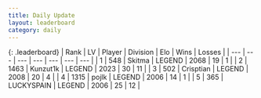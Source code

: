 ```yaml
---
title: Daily Update
layout: leaderboard
category: daily
---
```


{: .leaderboard}
| Rank | LV | Player | Division | Elo | Wins | Losses |
| --- | --- | --- | --- | --- | --- | --- |
| <span data-change="2">1</span> | 548 | <span title="ID: 402846">Skitma</span> | LEGEND | <span data-change="68">2068</span> | <span data-change="14">19</span> | <span data-change="1">1</span> |
| <span data-change="3">2</span> | 1463 | <span title="ID: 392407">Kunzut1k</span> | LEGEND | <span data-change="54">2023</span> | <span data-change="7">30</span> | <span data-change="0">11</span> |
| <span data-change="5">3</span> | 502 | <span title="ID: 665674">Crisptian</span> | LEGEND | <span data-change="99">2008</span> | <span data-change="13">20</span> | <span data-change="3">4</span> |
| <span data-change="-2">4</span> | 1315 | <span title="ID: 4783">pojlk</span> | LEGEND | <span data-change="6">2006</span> | <span data-change="3">14</span> | <span data-change="1">1</span> |
| <span data-change="-">5</span> | 365 | <span title="ID: 623829">LUCKYSPAIN</span> | LEGEND | <span data-change="-">2006</span> | <span data-change="-">25</span> | <span data-change="-">12</span> |